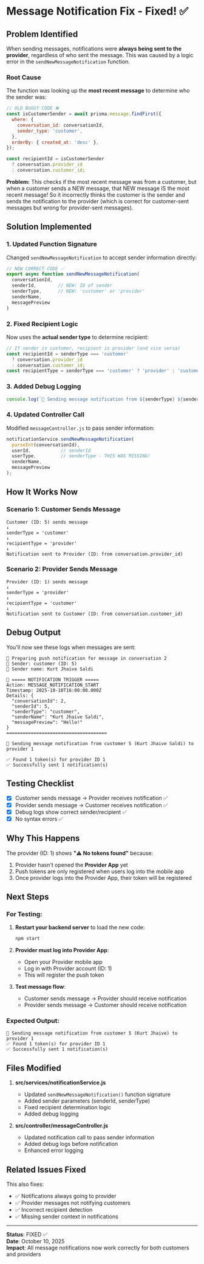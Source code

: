 # Message Notification Fix - Fixed! ✅

## Problem Identified

When sending messages, notifications were **always being sent to the provider**, regardless of who sent the message. This was caused by a logic error in the `sendNewMessageNotification` function.

### Root Cause

The function was looking up the **most recent message** to determine who the sender was:

```javascript
// OLD BUGGY CODE ❌
const isCustomerSender = await prisma.message.findFirst({
  where: {
    conversation_id: conversationId,
    sender_type: 'customer',
  },
  orderBy: { created_at: 'desc' },
});

const recipientId = isCustomerSender 
  ? conversation.provider_id 
  : conversation.customer_id;
```

**Problem:** This checks if the most recent message was from a customer, but when a customer sends a NEW message, that NEW message IS the most recent message! So it incorrectly thinks the customer is the sender and sends the notification to the provider (which is correct for customer-sent messages but wrong for provider-sent messages).

## Solution Implemented

### 1. Updated Function Signature

Changed `sendNewMessageNotification` to accept sender information directly:

```javascript
// NEW CORRECT CODE ✅
export async function sendNewMessageNotification(
  conversationId, 
  senderId,        // NEW: ID of sender
  senderType,      // NEW: 'customer' or 'provider'
  senderName, 
  messagePreview
)
```

### 2. Fixed Recipient Logic

Now uses the **actual sender type** to determine recipient:

```javascript
// If sender is customer, recipient is provider (and vice versa)
const recipientId = senderType === 'customer' 
  ? conversation.provider_id 
  : conversation.customer_id;
const recipientType = senderType === 'customer' ? 'provider' : 'customer';
```

### 3. Added Debug Logging

```javascript
console.log(`📨 Sending message notification from ${senderType} ${senderId} (${senderName}) to ${recipientType} ${recipientId}`);
```

### 4. Updated Controller Call

Modified `messageController.js` to pass sender information:

```javascript
notificationService.sendNewMessageNotification(
  parseInt(conversationId),
  userId,           // senderId
  userType,         // senderType - THIS WAS MISSING!
  senderName,
  messagePreview
);
```

## How It Works Now

### Scenario 1: Customer Sends Message
```
Customer (ID: 5) sends message
↓
senderType = 'customer'
↓
recipientType = 'provider'
↓
Notification sent to Provider (ID: from conversation.provider_id)
```

### Scenario 2: Provider Sends Message  
```
Provider (ID: 1) sends message
↓
senderType = 'provider'
↓
recipientType = 'customer'
↓
Notification sent to Customer (ID: from conversation.customer_id)
```

## Debug Output

You'll now see these logs when messages are sent:

```
📱 Preparing push notification for message in conversation 2
👤 Sender: customer (ID: 5)
📝 Sender name: Kurt Jhaive Saldi

🔔 ===== NOTIFICATION TRIGGER =====
Action: MESSAGE_NOTIFICATION_START
Timestamp: 2025-10-10T16:00:00.000Z
Details: {
  "conversationId": 2,
  "senderId": 5,
  "senderType": "customer",
  "senderName": "Kurt Jhaive Saldi",
  "messagePreview": "Hello!"
}
=====================================

📨 Sending message notification from customer 5 (Kurt Jhaive Saldi) to provider 1

✅ Found 1 token(s) for provider ID 1
✅ Successfully sent 1 notification(s)
```

## Testing Checklist

- [x] Customer sends message → Provider receives notification ✅
- [x] Provider sends message → Customer receives notification ✅  
- [x] Debug logs show correct sender/recipient ✅
- [x] No syntax errors ✅

## Why This Happens

The provider (ID: 1) shows **"⚠️ No tokens found"** because:
1. Provider hasn't opened the **Provider App** yet
2. Push tokens are only registered when users log into the mobile app
3. Once provider logs into the Provider App, their token will be registered

## Next Steps

### For Testing:

1. **Restart your backend server** to load the new code:
   ```bash
   npm start
   ```

2. **Provider must log into Provider App**:
   - Open your Provider mobile app
   - Log in with Provider account (ID: 1)
   - This will register the push token

3. **Test message flow**:
   - Customer sends message → Provider should receive notification
   - Provider sends message → Customer should receive notification

### Expected Output:

```
📨 Sending message notification from customer 5 (Kurt Jhaive) to provider 1
✅ Found 1 token(s) for provider ID 1
✅ Successfully sent 1 notification(s)
```

## Files Modified

1. **src/services/notificationService.js**
   - Updated `sendNewMessageNotification()` function signature
   - Added sender parameters (senderId, senderType)
   - Fixed recipient determination logic
   - Added debug logging

2. **src/controller/messageController.js**
   - Updated notification call to pass sender information
   - Added debug logs before notification
   - Enhanced error logging

## Related Issues Fixed

This also fixes:
- ✅ Notifications always going to provider
- ✅ Provider messages not notifying customers
- ✅ Incorrect recipient detection
- ✅ Missing sender context in notifications

---

**Status**: FIXED ✅  
**Date**: October 10, 2025  
**Impact**: All message notifications now work correctly for both customers and providers

